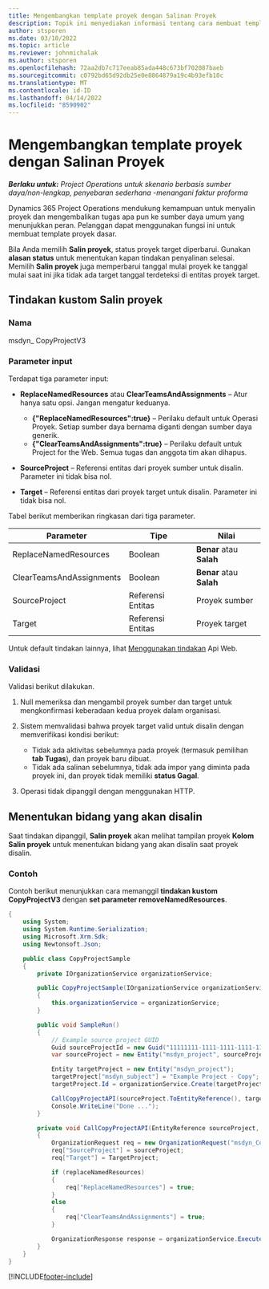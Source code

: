 ```yaml
---
title: Mengembangkan template proyek dengan Salinan Proyek
description: Topik ini menyediakan informasi tentang cara membuat template proyek menggunakan tindakan kustom menyalin proyek.
author: stsporen
ms.date: 03/10/2022
ms.topic: article
ms.reviewer: johnmichalak
ms.author: stsporen
ms.openlocfilehash: 72aa2db7c717eeab85ada448c673bf702087baeb
ms.sourcegitcommit: c0792bd65d92db25e0e8864879a19c4b93efb10c
ms.translationtype: MT
ms.contentlocale: id-ID
ms.lasthandoff: 04/14/2022
ms.locfileid: "8590902"
---
```

# <a name="develop-project-templates-with-copy-project"></a>Mengembangkan template proyek dengan Salinan Proyek

_**Berlaku untuk:** Project Operations untuk skenario berbasis sumber daya/non-lengkap, penyebaran sederhana -menangani faktur proforma_

Dynamics 365 Project Operations mendukung kemampuan untuk menyalin proyek dan mengembalikan tugas apa pun ke sumber daya umum yang menunjukkan peran. Pelanggan dapat menggunakan fungsi ini untuk membuat template proyek dasar.

Bila Anda memilih **Salin proyek**, status proyek target diperbarui. Gunakan **alasan status** untuk menentukan kapan tindakan penyalinan selesai. Memilih **Salin proyek** juga memperbarui tanggal mulai proyek ke tanggal mulai saat ini jika tidak ada target tanggal terdeteksi di entitas proyek target.

## <a name="copy-project-custom-action"></a>Tindakan kustom Salin proyek

### <a name="name"></a>Nama 

msdyn\_ CopyProjectV3

### <a name="input-parameters"></a>Parameter input

Terdapat tiga parameter input:

- **ReplaceNamedResources** atau **ClearTeamsAndAssignments** – Atur hanya satu opsi. Jangan mengatur keduanya.

    - **\{"ReplaceNamedResources":true\}** – Perilaku default untuk Operasi Proyek. Setiap sumber daya bernama diganti dengan sumber daya generik.
    - **\{"ClearTeamsAndAssignments":true\}** – Perilaku default untuk Project for the Web. Semua tugas dan anggota tim akan dihapus.

- **SourceProject** – Referensi entitas dari proyek sumber untuk disalin. Parameter ini tidak bisa nol.
- **Target** – Referensi entitas dari proyek target untuk disalin. Parameter ini tidak bisa nol.

Tabel berikut memberikan ringkasan dari tiga parameter.

| Parameter                | Tipe             | Nilai                 |
|--------------------------|------------------|-----------------------|
| ReplaceNamedResources    | Boolean          | **Benar** atau **Salah** |
| ClearTeamsAndAssignments | Boolean          | **Benar** atau **Salah** |
| SourceProject            | Referensi Entitas | Proyek sumber    |
| Target                   | Referensi Entitas | Proyek target    |

Untuk default tindakan lainnya, lihat [Menggunakan tindakan](/powerapps/developer/common-data-service/webapi/use-web-api-actions) Api Web.

### <a name="validations"></a>Validasi

Validasi berikut dilakukan.

1. Null memeriksa dan mengambil proyek sumber dan target untuk mengkonfirmasi keberadaan kedua proyek dalam organisasi.
2. Sistem memvalidasi bahwa proyek target valid untuk disalin dengan memverifikasi kondisi berikut:

    - Tidak ada aktivitas sebelumnya pada proyek (termasuk pemilihan **tab Tugas**), dan proyek baru dibuat.
    - Tidak ada salinan sebelumnya, tidak ada impor yang diminta pada proyek ini, dan proyek tidak memiliki **status Gagal**.

3. Operasi tidak dipanggil dengan menggunakan HTTP.

## <a name="specify-fields-to-copy"></a>Menentukan bidang yang akan disalin

Saat tindakan dipanggil, **Salin proyek** akan melihat tampilan proyek **Kolom Salin proyek** untuk menentukan bidang yang akan disalin saat proyek disalin.

### <a name="example"></a>Contoh

Contoh berikut menunjukkan cara memanggil **tindakan kustom CopyProjectV3** dengan **set parameter removeNamedResources**.

```C#
{
    using System;
    using System.Runtime.Serialization;
    using Microsoft.Xrm.Sdk;
    using Newtonsoft.Json;

    public class CopyProjectSample
    {
        private IOrganizationService organizationService;

        public CopyProjectSample(IOrganizationService organizationService)
        {
            this.organizationService = organizationService;
        }

        public void SampleRun()
        {
            // Example source project GUID
            Guid sourceProjectId = new Guid("11111111-1111-1111-1111-111111111111");
            var sourceProject = new Entity("msdyn_project", sourceProjectId);

            Entity targetProject = new Entity("msdyn_project");
            targetProject["msdyn_subject"] = "Example Project - Copy";
            targetProject.Id = organizationService.Create(targetProject);

            CallCopyProjectAPI(sourceProject.ToEntityReference(), targetProject.ToEntityReference(), copyOption, true, false);
            Console.WriteLine("Done ...");
        }

        private void CallCopyProjectAPI(EntityReference sourceProject, EntityReference TargetProject, bool replaceNamedResources = true, bool clearTeamsAndAssignments = false)
        {
            OrganizationRequest req = new OrganizationRequest("msdyn_CopyProjectV3");
            req["SourceProject"] = sourceProject;
            req["Target"] = TargetProject;

            if (replaceNamedResources)
            {
                req["ReplaceNamedResources"] = true;
            }
            else
            {
                req["ClearTeamsAndAssignments"] = true;
            }

            OrganizationResponse response = organizationService.Execute(req);
        }
    }
}
```

[!INCLUDE[footer-include](../includes/footer-banner.md)]
